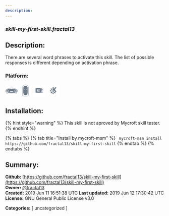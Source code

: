 ```yaml
---
description: 
---
```


### _skill-my-first-skill.fractal13_  
## Description:  
There are several word phrases to activate this skill.  The list
of possible responses is different depending on activation phrase.  
  
  
### Platform:  
 ![Mark I](../.gitbook/assets/mark-1-icon.png)  ![Mark II](../.gitbook/assets/mark-2-icon.png)  ![Picroft](../.gitbook/assets/picroft-icon.png)  ![plasmoid](../.gitbook/assets/kde.png)   
## Installation:  
{% hint style="warning" %}
This skill is not aproved by Mycroft skill tester.
{% endhint %}
    
{% tabs %}
{% tab title="Install by mycroft-msm" %}
``` mycroft-msm install https://github.com/fractal13/skill-my-first-skill```
{% endtab %}
  {% endtabs %}
    
## Summary:  
**Github:** [https://github.com/fractal13/skill-my-first-skill](https://github.com/fractal13/skill-my-first-skill)  
**Owner:** [@fractal13](https://github.com/fractal13)  
**Created:** 2019 Jun 11 16:51:38 UTC  **Last updated:** 2019 Jun 12 17:30:42 UTC  
**License:** GNU General Public License v3.0  
  
**Categories:** [ uncategorized ]   
